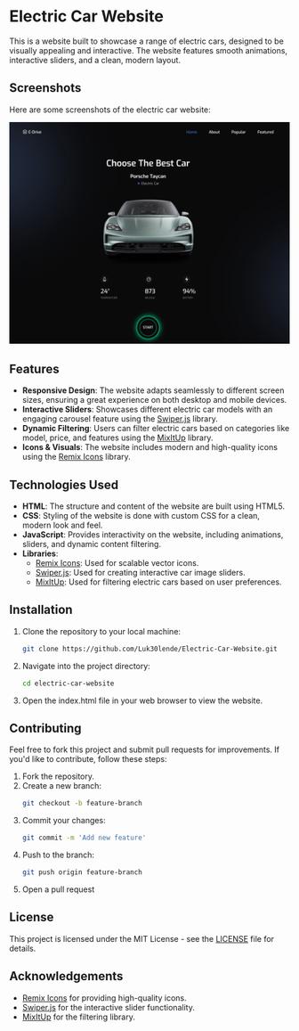 # Electric Car Website

This is a website built to showcase a range of electric cars, designed to be visually appealing and interactive. The website features smooth animations, interactive sliders, and a clean, modern layout.

## Screenshots

Here are some screenshots of the electric car website:

![Homepage](assets/img/Screenshots/127.0.0.1_5500_index.html.png)


## Features

- **Responsive Design**: The website adapts seamlessly to different screen sizes, ensuring a great experience on both desktop and mobile devices.
- **Interactive Sliders**: Showcases different electric car models with an engaging carousel feature using the [Swiper.js](https://swiperjs.com/) library.
- **Dynamic Filtering**: Users can filter electric cars based on categories like model, price, and features using the [MixItUp](https://www.kunkalabs.com/mixitup/) library.
- **Icons & Visuals**: The website includes modern and high-quality icons using the [Remix Icons](https://remixicon.com/) library.

## Technologies Used

- **HTML**: The structure and content of the website are built using HTML5.
- **CSS**: Styling of the website is done with custom CSS for a clean, modern look and feel.
- **JavaScript**: Provides interactivity on the website, including animations, sliders, and dynamic content filtering.
- **Libraries**:
  - [Remix Icons](https://remixicon.com/): Used for scalable vector icons.
  - [Swiper.js](https://swiperjs.com/): Used for creating interactive car image sliders.
  - [MixItUp](https://www.kunkalabs.com/mixitup/): Used for filtering electric cars based on user preferences.

## Installation

1. Clone the repository to your local machine:
   ```bash
   git clone https://github.com/Luk30lende/Electric-Car-Website.git
2. Navigate into the project directory:
   ```bash
   cd electric-car-website
3. Open the index.html file in your web browser to view the website.

## Contributing

Feel free to fork this project and submit pull requests for improvements. If you'd like to contribute, follow these steps:

1. Fork the repository.
2. Create a new branch:
   ```bash
   git checkout -b feature-branch
3. Commit your changes:
   ```bash
   git commit -m 'Add new feature'
4. Push to the branch:
   ```bash
   git push origin feature-branch
5. Open a pull request

## License

This project is licensed under the MIT License - see the [LICENSE](LICENSE) file for details.

## Acknowledgements

- [Remix Icons](https://remixicon.com/) for providing high-quality icons.
- [Swiper.js](https://swiperjs.com/) for the interactive slider functionality.
- [MixItUp](https://www.kunkalabs.com/mixitup/) for the filtering library.

